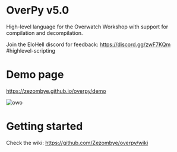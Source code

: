 # OverPy v5.0
High-level language for the Overwatch Workshop with support for compilation and decompilation.

Join the EloHell discord for feedback: https://discord.gg/zwF7KQm #highlevel-scripting

# Demo page

https://zezombye.github.io/overpy/demo

![owo](https://i.imgur.com/MGru5kS.png)

# Getting started

Check the wiki: https://github.com/Zezombye/overpy/wiki
